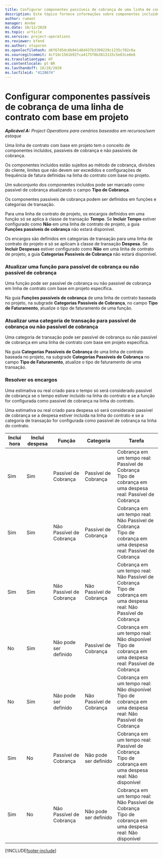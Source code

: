 ```yaml
---
title: Configurar componentes passíveis de cobrança de uma linha de contrato com base em projeto
description: Este tópico fornece informações sobre componentes incluídos, passíveis de cobrança e não passíveis de cobrança nas linhas do contrato.
author: rumant
manager: Annbe
ms.date: 10/12/2020
ms.topic: article
ms.service: project-operations
ms.reviewer: kfend
ms.author: stsporen
ms.openlocfilehash: d6f67d5dc6b94148d437b3399229c1235c702c6a
ms.sourcegitcommit: 4cf1dc1561b92fca4175f0b3813133c5e63ce8e6
ms.translationtype: HT
ms.contentlocale: pt-BR
ms.lasthandoff: 10/28/2020
ms.locfileid: "4128674"
---
```

# <a name="configure-chargeable-components-of-a-project-based-contract-line"></a>Configurar componentes passíveis de cobrança de uma linha de contrato com base em projeto

_**Aplicável A:** Project Operations para cenários baseados em recursos/sem estoque_

Uma linha de contrato com base em projeto tem o conceito de componentes incluídos, passíveis de cobrança e não passíveis de cobrança.

Os componentes incluídos estão sujeitos ao método de cobrança, divisões do cliente, limites que não devem ser excedidos e configurações de frequência de fatura definidas na linha do contrato com base no projeto.

Um subconjunto dos componentes incluídos pode ser marcado como passível de cobrança atualizando o campo **Tipo de Cobrança**.

Os componentes passíveis de cobrança podem ser definidos em funções e categorias de transação.

Para uma linha de contrato de projeto, os encargos definidos em uma função só se aplica à classe de transação **Tempo**. Se **Incluir Tempo** estiver configurado como **Não** em uma linha de contrato de projeto, a guia **Funções passíveis de cobrança** não estará disponível.

Os encargos são definidos em categorias de transação para uma linha de contrato do projeto e só se aplicam à classe de transação **Despesa**. Se **Incluir Despesas** estiver configurado como **Não** em uma linha de contrato de projeto, a guia **Categorias Passíveis de Cobrança** não estará disponível.

### <a name="update-a-role-to-be-chargeable-or-non-chargeable"></a>Atualizar uma função para passível de cobrança ou não passível de cobrança

Uma função pode ser passível de cobrança ou não passível de cobrança em linha de contrato com base em projeto específica.

Na guia **Funções passíveis de cobrança** de uma linha de contrato baseada no projeto, na subgrade **Categorias Passíveis de Cobrança**, no campo **Tipo de Faturamento**, atualize o tipo de faturamento de uma função.

### <a name="update-a-transaction-category-to-be-chargeable-or-non-chargeable"></a>Atualizar uma categoria de transação para passível de cobrança ou não passível de cobrança

Uma categoria de transação pode ser passível de cobrança ou não passível de cobrança em uma linha de contrato com base em projeto específica.

Na guia **Categorias Passíveis de Cobrança** de uma linha de contrato baseada no projeto, na subgrade **Categorias Passíveis de Cobrança** no campo **Tipo de Faturamento**, atualize o tipo de faturamento de uma transação.

### <a name="resolve-chargeability"></a>Resolver os encargos

Uma estimativa ou real criado para o tempo só será considerado passível de cobrança se o tempo estiver incluído na linha do contrato e se a função for configurada como passível de cobrança na linha do contrato.

Uma estimativa ou real criado para despesa só será considerado passível de cobrança se a despesa estiver incluída na linha do contrato e se a categoria de transação for configurada como passível de cobrança na linha do contrato.

| Inclui hora | Inclui despesa | Função | Categoria | Tarefa |
| --- | --- | --- | --- | --- |
| Sim | Sim | Passível de Cobrança | Passível de Cobrança | Cobrança em um tempo real: Passível de Cobrança </br>Tipo de cobrança em uma despesa real: Passível de Cobrança |
| Sim | Sim | Não Passível de Cobrança | Passível de Cobrança | Cobrança em um tempo real: Não Passível de Cobrança </br>Tipo de cobrança em uma despesa real: Passível de Cobrança |
| Sim | Sim | Não Passível de Cobrança | Não Passível de Cobrança | Cobrança em um tempo real: Não Passível de Cobrança </br>Tipo de cobrança em uma despesa real: Não Passível de Cobrança |
| No | Sim | Não pode ser definido | Passível de Cobrança | Cobrança em um tempo real: Não disponível </br>Tipo de cobrança em uma despesa real: Passível de Cobrança |
| No | Sim | Não pode ser definido | Não Passível de Cobrança | Cobrança em um tempo real: Não disponível </br>Tipo de cobrança em uma despesa real: Não Passível de Cobrança |
| Sim | No | Passível de Cobrança | Não pode ser definido | Cobrança em um tempo real: Passível de Cobrança </br>Tipo de cobrança em uma despesa real: Não disponível |
| Sim | No | Não Passível de Cobrança | Não pode ser definido | Cobrança em um tempo real: Não Passível de Cobrança </br> Tipo de cobrança em uma despesa real: Não disponível |


[!INCLUDE[footer-include](../includes/footer-banner.md)]